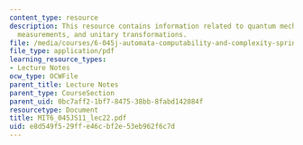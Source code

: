 ```yaml
---
content_type: resource
description: This resource contains information related to quantum mechanics, quantum
  measurements, and unitary transformations.
file: /media/courses/6-045j-automata-computability-and-complexity-spring-2011/e8d549f529ffe46cbf2e53eb962f6c7d_MIT6_045JS11_lec22.pdf
file_type: application/pdf
learning_resource_types:
- Lecture Notes
ocw_type: OCWFile
parent_title: Lecture Notes
parent_type: CourseSection
parent_uid: 0bc7aff2-1bf7-8475-38bb-8fabd142084f
resourcetype: Document
title: MIT6_045JS11_lec22.pdf
uid: e8d549f5-29ff-e46c-bf2e-53eb962f6c7d
---
```


